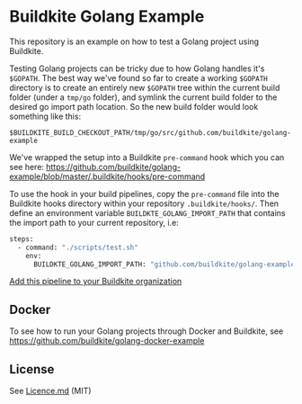 # Buildkite Golang Example

This repository is an example on how to test a Golang project using Buildkite.

Testing Golang projects can be tricky due to how Golang handles it's `$GOPATH`.
The best way we've found so far to create a working `$GOPATH` directory is to
create an entirely new `$GOPATH` tree within the current build folder (under a
`tmp/go` folder), and symlink the current build folder to the desired go import
path location. So the new build folder would look something like this:

`$BUILDKITE_BUILD_CHECKOUT_PATH/tmp/go/src/github.com/buildkite/golang-example`

We've wrapped the setup into a Buildkite `pre-command` hook which you can see here:
https://github.com/buildkite/golang-example/blob/master/.buildkite/hooks/pre-command

To use the hook in your build pipelines, copy the `pre-command` file into the
Buildkite hooks directory within your repository `.buildkite/hooks/`. Then
define an environment variable `BUILDKTE_GOLANG_IMPORT_PATH` that contains the
import path to your current repository, i.e:

```bash
steps:
  - command: "./scripts/test.sh"
    env:
      BUILDKTE_GOLANG_IMPORT_PATH: "github.com/buildkite/golang-example"
```

[Add this pipeline to your Buildkite organization](https://buildkite.com/new)

## Docker

To see how to run your Golang projects through Docker and Buildkite, see https://github.com/buildkite/golang-docker-example

## License

See [Licence.md](Licence.md) (MIT)
